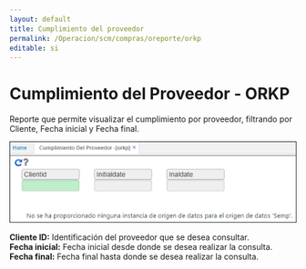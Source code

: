 ```yaml
---
layout: default
title: Cumplimiento del proveedor
permalink: /Operacion/scm/compras/oreporte/orkp
editable: si
---
```


# Cumplimiento del Proveedor - ORKP

Reporte que permite visualizar el cumplimiento por proveedor, filtrando por Cliente, Fecha inicial y Fecha final.  

![](orkp1.png)

**Cliente ID:** Identificación del proveedor que se desea consultar.  
**Fecha inicial:** Fecha inicial desde donde se desea realizar la consulta.  
**Fecha final:** Fecha final hasta donde se desea realizar la consulta.  

